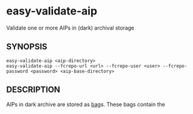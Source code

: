 easy-validate-aip
=================

Validate one or more AIPs in (dark) archival storage

SYNOPSIS
--------

    easy-validate-aip <aip-directory>
    easy-validate-aip --fcrepo-url <url> --fcrepo-user <user> --fcrepo-password <password> <aip-base-directory>
    
DESCRIPTION
-----------
AIPs in dark archive are stored as [bag]s. These bags contain the 








[bag]: https://tools.ietf.org/html/draft-kunze-bagit-12

